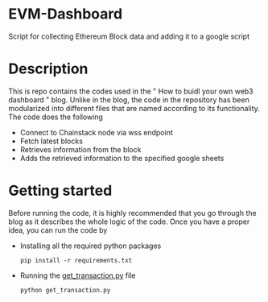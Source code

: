 # EVM-Dashboard
Script for collecting Ethereum Block data and adding it to a google script
# Description

This is repo contains the codes used in the " How to buidl your own web3 dashboard " blog. Unlike in the blog, the code in the repository has been modularized into different files that are named according to its functionality. The code does the following 

* Connect to Chainstack node via wss endpoint
* Fetch latest blocks
* Retrieves information from the block
* Adds the retrieved information to the specified google sheets

# Getting started

Before running the code, it is highly recommended that you go through the blog as it describes the whole logic of the code. Once you have a proper idea, you can run the code by

* Installing all the required python packages
  
    ```
    pip install -r requirements.txt
    ```

* Running the [get_transaction.py](get_transaction.py) file
  
    ```
    python get_transaction.py
    ```